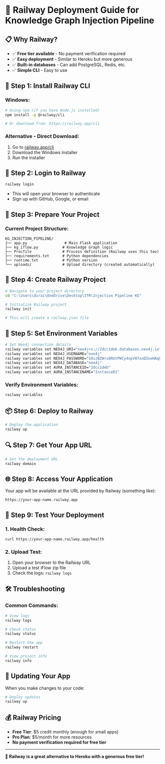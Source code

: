 # 🚀 Railway Deployment Guide for Knowledge Graph Injection Pipeline

## 📋 **Why Railway?**
- ✅ **Free tier available** - No payment verification required
- ✅ **Easy deployment** - Similar to Heroku but more generous
- ✅ **Built-in databases** - Can add PostgreSQL, Redis, etc.
- ✅ **Simple CLI** - Easy to use

## 🔧 **Step 1: Install Railway CLI**

### **Windows:**
```bash
# Using npm (if you have Node.js installed)
npm install -g @railway/cli

# Or download from: https://railway.app/cli
```

### **Alternative - Direct Download:**
1. Go to [railway.app/cli](https://railway.app/cli)
2. Download the Windows installer
3. Run the installer

## 🔐 **Step 2: Login to Railway**

```bash
railway login
```
- This will open your browser to authenticate
- Sign up with GitHub, Google, or email

## 📁 **Step 3: Prepare Your Project**

### **Current Project Structure:**
```
KG_INJECTION_PIPELINE/
├── app.py                 # Main Flask application
├── kg_iflow.py           # Knowledge Graph logic
├── Procfile              # Process definition (Railway uses this too)
├── requirements.txt      # Python dependencies
├── runtime.txt           # Python version
└── uploads/              # Upload directory (created automatically)
```

## 🚀 **Step 4: Create Railway Project**

```bash
# Navigate to your project directory
cd "C:\Users\durai\OneDrive\Desktop\ITR\Injection Pipeline KG"

# Initialize Railway project
railway init

# This will create a railway.json file
```

## 🔑 **Step 5: Set Environment Variables**

```bash
# Set Neo4j connection details
railway variables set NEO4J_URI="neo4j+s://2dcc1deb.databases.neo4j.io"
railway variables set NEO4J_USERNAME="neo4j"
railway variables set NEO4J_PASSWORD="S9izBZWrxQRGtPWCy4npV07xnDZoeHAqFXaBJNGVWHY"
railway variables set NEO4J_DATABASE="neo4j"
railway variables set AURA_INSTANCEID="2dcc1deb"
railway variables set AURA_INSTANCENAME="Instance01"
```

### **Verify Environment Variables:**
```bash
railway variables
```

## 📦 **Step 6: Deploy to Railway**

```bash
# Deploy the application
railway up
```

## 🔍 **Step 7: Get Your App URL**

```bash
# Get the deployment URL
railway domain
```

## 🌐 **Step 8: Access Your Application**

Your app will be available at the URL provided by Railway (something like):
```
https://your-app-name.railway.app
```

## 🔧 **Step 9: Test Your Deployment**

### **1. Health Check:**
```bash
curl https://your-app-name.railway.app/health
```

### **2. Upload Test:**
1. Open your browser to the Railway URL
2. Upload a test iFlow zip file
3. Check the logs: `railway logs`

## 🛠️ **Troubleshooting**

### **Common Commands:**

```bash
# View logs
railway logs

# Check status
railway status

# Restart the app
railway restart

# View project info
railway info
```

## 🔄 **Updating Your App**

When you make changes to your code:

```bash
# Deploy updates
railway up
```

## 💰 **Railway Pricing**

- **Free Tier**: $5 credit monthly (enough for small apps)
- **Pro Plan**: $5/month for more resources
- **No payment verification required for free tier**

---

**🎉 Railway is a great alternative to Heroku with a generous free tier!**
